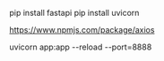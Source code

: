 pip install fastapi
pip install uvicorn

https://www.npmjs.com/package/axios

uvicorn app:app --reload --port=8888